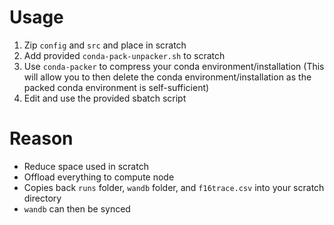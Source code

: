 # Usage
1.  Zip `config` and `src` and place in scratch
2.  Add provided `conda-pack-unpacker.sh` to scratch
3.  Use `conda-packer` to compress your conda environment/installation (This will allow you to then delete the conda environment/installation as the packed conda environment is self-sufficient)
4.  Edit and use the provided sbatch script

# Reason
- Reduce space used in scratch
- Offload everything to compute node
- Copies back `runs` folder, `wandb` folder, and `f16trace.csv` into your scratch directory
- `wandb` can then be synced